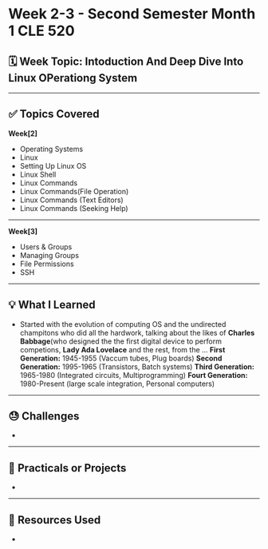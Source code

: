 # Week 2-3 - Second Semester Month 1 CLE 520

## 🗓️ Week Topic: Intoduction And Deep Dive Into Linux OPerationg System

---

## ✅ Topics Covered

  **Week[2]**

- Operating Systems
- Linux
- Setting Up Linux OS
- Linux Shell
- Linux Commands
- Linux Commands(File Operation)
- Linux Commands (Text Editors)
- Linux Commands (Seeking Help)

---

  **Week[3]**

- Users & Groups
- Managing Groups
- File Permissions
- SSH

---

## 💡 What I Learned
- Started with the evolution of computing OS and the undirected champitons who did all the hardwork, talking about the likes of **Charles Babbage**(who designed the the first digital device to perform competions, **Lady Ada Lovelace** and the rest, from the ...
  **First Generation:** 1945-1955 (Vaccum tubes, Plug boards)
  **Second Generation:** 1995-1965 (Transistors, Batch systems)
  **Third Generation:** 1965-1980 (Integrated circuits, Multiprogramming)
  **Fourt Generation:** 1980-Present (large scale integration, Personal computers)

---

## 😓 Challenges
- 

---

## 🧪 Practicals or Projects
- 

---

## 🔗 Resources Used
- 
